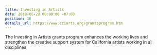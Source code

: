 ```yaml
---
title: Investing in Artists
date: 2018-06-28 00:00:00 -07:00
position: 10
details_url: https://www.cciarts.org/grantsprogram.htm
---
```


The Investing in Artists grants program enhances the working lives and strengthen the creative support system for California artists working in all disciplines.

